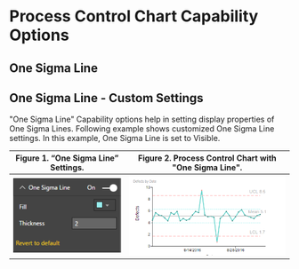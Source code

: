 
# Process Control Chart Capability Options

## One Sigma Line

## One Sigma Line - Custom Settings
"One Sigma Line" Capability options help in setting display properties of One Sigma Lines. Following example shows customized One Sigma Line settings. In this example, One Sigma Line is set to Visible.

| Figure 1. “One Sigma Line” Settings. | Figure 2. Process Control Chart with "One Sigma Line". |
|---|---|
| <img src="images/OneSigmaLine.png" alt="Drawing" width="200px">  | <img src="images/OneSigmaLineSample.png" alt="Drawing" width="300px"> |
